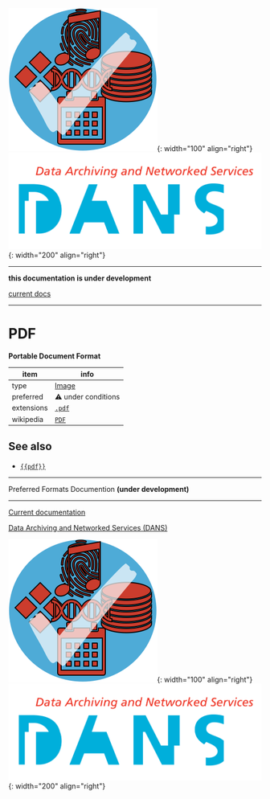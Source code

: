 ![img](../images/formats.png){: width="100" align="right"}
![img](../images/DANS.png){: width="200" align="right"}

---

**this documentation is under development**

[current docs]({{preferredFormats}})

---



# PDF

**Portable Document Format**

item | info
--- | ---
type | [Image](../dataTypes/image.md)
preferred | ⚠️ under conditions
extensions | [`.pdf`](../extensions/pdf.md)
wikipedia | [`PDF`]({{wikipedia}}/PDF)



## See also
*   [`{{pdf}}`]({{pdf}})




---

Preferred Formats Documention **(under development)**

---

[Current documentation]({{preferredFormats}})

[Data Archiving and Networked Services (DANS)]({{dans}})

![img](../images/formats.png){: width="100" align="right"}
![img](../images/DANS.png){: width="200" align="right"}
